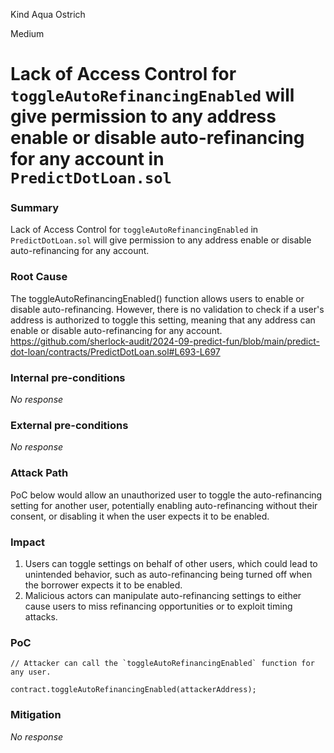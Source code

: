 Kind Aqua Ostrich

Medium

# Lack of Access Control for `toggleAutoRefinancingEnabled` will give permission to any address enable or disable auto-refinancing for any account in `PredictDotLoan.sol`

### Summary

Lack of Access Control for `toggleAutoRefinancingEnabled` in `PredictDotLoan.sol` will give permission to any address enable or disable auto-refinancing for any account.

### Root Cause

The toggleAutoRefinancingEnabled() function allows users to enable or disable auto-refinancing. However, there is no validation to check if a user's address is authorized to toggle this setting, meaning that any address can enable or disable auto-refinancing for any account.
https://github.com/sherlock-audit/2024-09-predict-fun/blob/main/predict-dot-loan/contracts/PredictDotLoan.sol#L693-L697


### Internal pre-conditions

_No response_

### External pre-conditions

_No response_

### Attack Path

PoC below would allow an unauthorized user to toggle the auto-refinancing setting for another user, potentially enabling auto-refinancing without their consent, or disabling it when the user expects it to be enabled.

### Impact

1. Users can toggle settings on behalf of other users, which could lead to unintended behavior, such as auto-refinancing being turned off when the borrower expects it to be enabled.
2. Malicious actors can manipulate auto-refinancing settings to either cause users to miss refinancing opportunities or to exploit timing attacks.

### PoC
```solidity
// Attacker can call the `toggleAutoRefinancingEnabled` function for any user.

contract.toggleAutoRefinancingEnabled(attackerAddress);
```

### Mitigation

_No response_